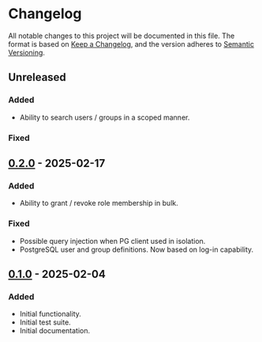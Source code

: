# Changelog

All notable changes to this project will be documented in this file.
The format is based on [Keep a Changelog][docs-changelog], and the version adheres to [Semantic Versioning][docs-semver].


## Unreleased
### Added
- Ability to search users / groups in a scoped manner.
### Fixed

## [0.2.0][changes-0.2.0] - 2025-02-17
### Added
- Ability to grant / revoke role membership in bulk.
### Fixed
- Possible query injection when PG client used in isolation.
- PostgreSQL user and group definitions. Now based on log-in capability.

## [0.1.0][changes-0.1.0] - 2025-02-04
### Added
- Initial functionality.
- Initial test suite.
- Initial documentation.


[changes-0.1.0]: https://github.com/canonical/postgresql-ldap-sync/releases/tag/v0.1.0
[changes-0.2.0]: https://github.com/canonical/postgresql-ldap-sync/compare/v0.1.0...v0.2.0
[docs-changelog]: https://keepachangelog.com/en/1.0.0/
[docs-semver]: https://semver.org/spec/v2.0.0.html
